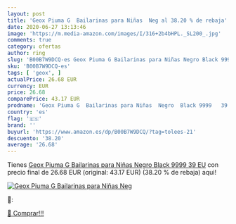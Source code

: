 ```yaml
---
layout: post
title: 'Geox Piuma G  Bailarinas para Niñas  Neg al 38.20 % de rebaja'
date: 2020-06-27 13:13:46
image: 'https://m.media-amazon.com/images/I/316+2b4bHPL._SL200_.jpg'
comments: true
category: ofertas
author: ring
slug: 'B00B7W9DCQ-es Geox Piuma G Bailarinas para Niñas Negro Black 9999 39 EU'
sku: 'B00B7W9DCQ-es'
tags: [ 'geox', ]
actualPrice: 26.68 EUR
currency: EUR
price: 26.68
comparePrice: 43.17 EUR
prodname: 'Geox Piuma G  Bailarinas para Niñas  Negro  Black 9999   39 EU'
country: 'es'
flag: '🇪🇸'
brand: ''
buyurl: 'https://www.amazon.es/dp/B00B7W9DCQ/?tag=tolees-21'
descuento: '38.20'
average: '26.68'
---
```


Tienes [Geox Piuma G  Bailarinas para Niñas  Negro  Black 9999   39 EU](https://www.amazon.es/dp/B00B7W9DCQ/?tag=tolees-21) con precio final de  26.68 EUR (original: 43.17 EUR) (38.20 %  de rebaja) aqui!

[![Geox Piuma G  Bailarinas para Niñas  Neg](https://m.media-amazon.com/images/I/316+2b4bHPL._SL200_.jpg)](https://www.amazon.es/dp/B00B7W9DCQ/?tag=tolees-21)

🔎:


[🛒 Comprar!!!](https://www.amazon.es/dp/B00B7W9DCQ/?tag=tolees-21)
